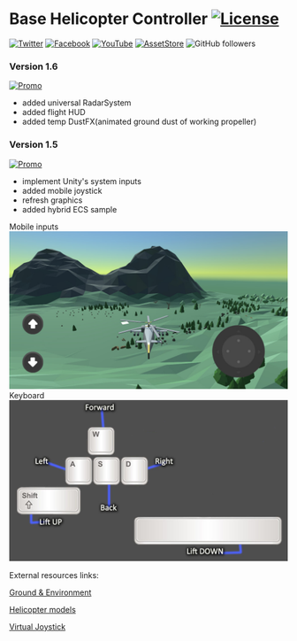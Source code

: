 # Base Helicopter Controller [![License](https://img.shields.io/badge/license-MIT-brightgreen.svg)](/LICENSE)

[![Twitter](https://img.shields.io/badge/follow-Twitter-9cf.svg)](https://twitter.com/suncubestudio)
[![Facebook](https://img.shields.io/badge/follow-Facebook-blue.svg)](https://www.facebook.com/suncubestudio/)
[![YouTube](https://img.shields.io/badge/follow-YouTube-red.svg)](https://www.youtube.com/channel/UC4O9GHjx0ovyVYJgMg4aFMA?view_as=subscriber)
[![AssetStore](https://img.shields.io/badge/-AssetStore-lightgrey.svg)](https://assetstore.unity.com/publishers/14506)
![GitHub followers](https://img.shields.io/github/followers/suncube.svg?label=Folow&style=social)

### Version 1.6
[![Promo](/ReadmeSource/preview4.gif)](https://youtu.be/rSJo0wo1zOU)

 - added universal RadarSystem
 - added flight HUD
 - added temp DustFX(animated ground dust of working propeller)

 

### Version 1.5
[![Promo](/ReadmeSource/preview1.gif)](https://youtu.be/OLRNz2fY18Q)

 - implement Unity's system inputs
 - added mobile joystick
 - refresh graphics
 - added hybrid ECS sample



Mobile inputs
![](/ReadmeSource/preview2.jpg)
Keyboard
![](/ReadmeSource/preview3.jpg)

External resources links:

[Ground & Environment](https://assetstore.unity.com/packages/3d/vegetation/lowpoly-trees-and-rocks-88376)

[Helicopter models](https://assetstore.unity.com/packages/3d/vehicles/air/low-poly-helicopters-pack-free-121151)

[Virtual Joystick](https://assetstore.unity.com/packages/tools/input-management/simple-input-system-113033)
